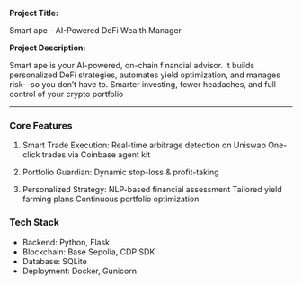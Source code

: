 **Project Title:**

Smart ape - AI-Powered DeFi Wealth Manager

**Project Description:**

Smart ape is your AI-powered, on-chain financial advisor. It builds personalized DeFi strategies, automates yield optimization, and manages risk—so you don’t have to. Smarter investing, fewer headaches, and full control of your crypto portfolio

---

### Core Features

1. Smart Trade Execution:
   Real-time arbitrage detection on Uniswap
   One-click trades via Coinbase agent kit

2. Portfolio Guardian:
   Dynamic stop-loss & profit-taking

3. Personalized Strategy:
   NLP-based financial assessment
   Tailored yield farming plans
   Continuous portfolio optimization

### Tech Stack

- Backend: Python, Flask
- Blockchain: Base Sepolia, CDP SDK
- Database: SQLite
- Deployment: Docker, Gunicorn
